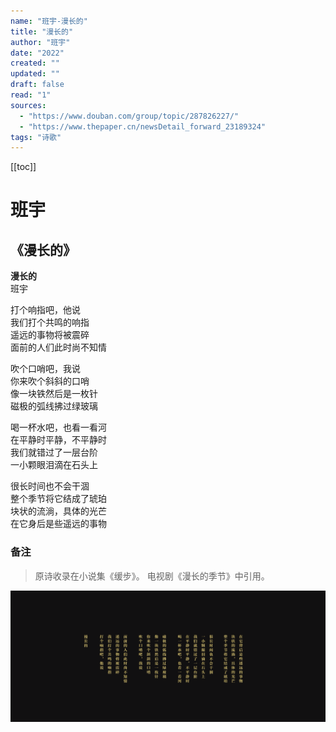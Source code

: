 ```yaml
---
name: "班宇-漫长的"
title: "漫长的"
author: "班宇"
date: "2022"
created: ""
updated: ""
draft: false
read: "1"
sources: 
  - "https://www.douban.com/group/topic/287826227/"
  - "https://www.thepaper.cn/newsDetail_forward_23189324"
tags: "诗歌"
---
```


[[toc]]

# 班宇

## 《漫长的》

**漫长的**  
班宇  

打个响指吧，他说  
我们打个共鸣的响指  
遥远的事物将被震碎  
面前的人们此时尚不知情  

吹个口哨吧，我说  
你来吹个斜斜的口哨  
像一块铁然后是一枚针  
磁极的弧线拂过绿玻璃  

喝一杯水吧，也看一看河  
在平静时平静，不平静时  
我们就错过了一层台阶  
一小颗眼泪滴在石头上  

很长时间也不会干涸  
整个季节将它结成了琥珀  
块状的流淌，具体的光芒  
在它身后是些遥远的事物  

### 备注

> 原诗收录在小说集《缓步》。
> 电视剧《漫长的季节》中引用。

![漫长的](../images/banyu-manchangde.png)
